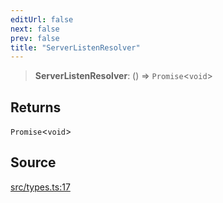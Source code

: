 ```yaml
---
editUrl: false
next: false
prev: false
title: "ServerListenResolver"
---
```


> **ServerListenResolver**: () => `Promise`\<`void`\>

## Returns

`Promise`\<`void`\>

## Source

[src/types.ts:17](https://github.com/eddienubes/sagetest/blob/c7f8532/src/types.ts#L17)
